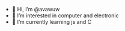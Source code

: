 - 👋 Hi, I’m @avawuw
- 👀 I’m interested in computer and electronic 
- 🌱 I’m currently learning js and C

<!---
avawuw/avawuw is a ✨ special ✨ repository because its `README.md` (this file) appears on your GitHub profile.
You can click the Preview link to take a look at your changes.
--->
